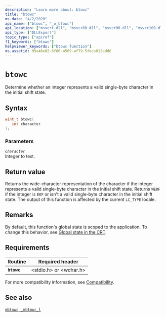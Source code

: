 ```yaml
---
description: "Learn more about: btowc"
title: "btowc"
ms.date: "4/2/2020"
api_name: ["btowc", "_o_btowc"]
api_location: ["msvcrt.dll", "msvcr80.dll", "msvcr90.dll", "msvcr100.dll", "msvcr100_clr0400.dll", "msvcr110.dll", "msvcr110_clr0400.dll", "msvcr120.dll", "msvcr120_clr0400.dll", "ucrtbase.dll", "api-ms-win-crt-convert-l1-1-0.dll", "api-ms-win-crt-private-l1-1-0.dll"]
api_type: ["DLLExport"]
topic_type: ["apiref"]
f1_keywords: ["btowc"]
helpviewer_keywords: ["btowc function"]
ms.assetid: 99a46e02-6f86-4569-af79-5feca012add8
---
```

# `btowc`

Determine whether an integer represents a valid single-byte character in the initial shift state.

## Syntax

```C
wint_t btowc(
   int character
);
```

### Parameters

*`character`*\
Integer to test.

## Return value

Returns the wide-character representation of the character if the integer represents a valid single-byte character in the initial shift state. Returns `WEOF` if the integer is `EOF` or isn't a valid single-byte character in the initial shift state. The output of this function is affected by the current `LC_TYPE` locale.

## Remarks

By default, this function's global state is scoped to the application. To change this behavior, see [Global state in the CRT](../global-state.md).

## Requirements

| Routine | Required header |
|---|---|
| **`btowc`** | \<stdio.h> or \<wchar.h> |

For more compatibility information, see [Compatibility](../compatibility.md).

## See also

[`mbtowc`, `_mbtowc_l`](mbtowc-mbtowc-l.md)
